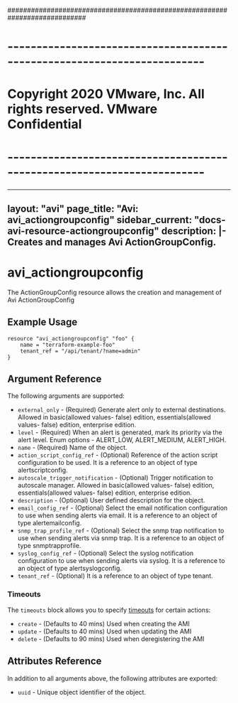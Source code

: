 ############################################################################
# ------------------------------------------------------------------------
# Copyright 2020 VMware, Inc.  All rights reserved. VMware Confidential
# ------------------------------------------------------------------------
###

---
layout: "avi"
page_title: "Avi: avi_actiongroupconfig"
sidebar_current: "docs-avi-resource-actiongroupconfig"
description: |-
  Creates and manages Avi ActionGroupConfig.
---

# avi_actiongroupconfig

The ActionGroupConfig resource allows the creation and management of Avi ActionGroupConfig

## Example Usage

```hcl
resource "avi_actiongroupconfig" "foo" {
    name = "terraform-example-foo"
    tenant_ref = "/api/tenant/?name=admin"
}
```

## Argument Reference

The following arguments are supported:

* `external_only` - (Required) Generate alert only to external destinations. Allowed in basic(allowed values- false) edition, essentials(allowed values- false) edition, enterprise edition.
* `level` - (Required) When an alert is generated, mark its priority via the alert level. Enum options - ALERT_LOW, ALERT_MEDIUM, ALERT_HIGH.
* `name` - (Required) Name of the object.
* `action_script_config_ref` - (Optional) Reference of the action script configuration to be used. It is a reference to an object of type alertscriptconfig.
* `autoscale_trigger_notification` - (Optional) Trigger notification to autoscale manager. Allowed in basic(allowed values- false) edition, essentials(allowed values- false) edition, enterprise edition.
* `description` - (Optional) User defined description for the object.
* `email_config_ref` - (Optional) Select the email notification configuration to use when sending alerts via email. It is a reference to an object of type alertemailconfig.
* `snmp_trap_profile_ref` - (Optional) Select the snmp trap notification to use when sending alerts via snmp trap. It is a reference to an object of type snmptrapprofile.
* `syslog_config_ref` - (Optional) Select the syslog notification configuration to use when sending alerts via syslog. It is a reference to an object of type alertsyslogconfig.
* `tenant_ref` - (Optional) It is a reference to an object of type tenant.


### Timeouts

The `timeouts` block allows you to specify [timeouts](https://www.terraform.io/docs/configuration/resources.html#timeouts) for certain actions:

* `create` - (Defaults to 40 mins) Used when creating the AMI
* `update` - (Defaults to 40 mins) Used when updating the AMI
* `delete` - (Defaults to 90 mins) Used when deregistering the AMI

## Attributes Reference

In addition to all arguments above, the following attributes are exported:

* `uuid` -  Unique object identifier of the object.

